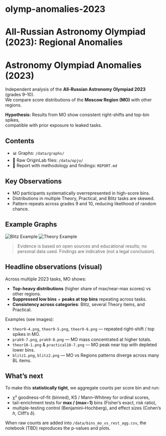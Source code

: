 # olymp-anomalies-2023
# All-Russian Astronomy Olympiad (2023): Regional Anomalies
# Astronomy Olympiad Anomalies (2023)

Independent analysis of the **All-Russian Astronomy Olympiad 2023** (grades 9–10).  
We compare score distributions of the **Moscow Region (MO)** with other regions.

**Hypothesis:** Results from MO show consistent right-shifts and top-bin spikes,  
compatible with prior exposure to leaked tasks.

## Contents
- 📊 Graphs: `/data/graphs/`
- 📂 Raw OriginLab files: `/data/opju/`
- 📝 Report with methodology and findings: `REPORT.md`

## Key Observations
- MO participants systematically overrepresented in high-score bins.
- Distributions in multiple Theory, Practical, and Blitz tasks are skewed.
- Pattern repeats across grades 9 and 10, reducing likelihood of random chance.

## Example Graphs
![Blitz Example](graphs/blitz1.png)
![Theory Example](graphs/theor9-4.png)

> Evidence is based on open sources and educational results; no personal data used. Findings are indicative (not a legal conclusion).

## Headline observations (visual)
Across multiple 2023 tasks, MO shows:
- **Top-heavy distributions** (higher share of max/near-max scores) vs other regions.
- **Suppressed low bins** + **peaks at top bins** repeating across tasks.
- **Consistency across categories**: Blitz, several Theory items, and Practical.

Examples (see images):
- `theor9-4.png`, `theor9-5.png`, `theor9-6.png` — repeated right-shift / top spikes in MO.
- `prak9-7.png`, `prak9-8.png` — MO mass concentrated at higher totals.
- `theor10-1.png` & `practical10-7.png` — MO peak near top with depleted lower bins.
- `blitz1.png`, `blitz2.png` — MO vs Regions patterns diverge across many BL items.

## What’s next
To make this **statistically tight**, we aggregate counts per score bin and run:
- χ² goodness-of-fit (binned), KS / Mann–Whitney for ordinal scores,
- tail-enrichment tests for **max / (max−1)** bins (Fisher’s exact, risk ratio),
- multiple-testing control (Benjamini–Hochberg), and effect sizes (Cohen’s *h*, Cliff’s *δ*).

When raw counts are added into `/data/bins_mo_vs_rest_agg.csv`, the notebook (TBD) reproduces the p-values and plots.
